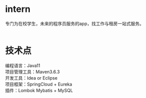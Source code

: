 # intern
专门为在校学生，未来的程序员服务的app，找工作与租房一站式服务。<br/>
<br/>
# 技术点
编程语言：Java11<br/>
项目管理工具：Maven3.6.3<br/>
开发工具：Idea or Eclipse<br/>
项目框架：SpringCloud + Eureka<br/>
插件：Lombok 
Mybatis + MySQL